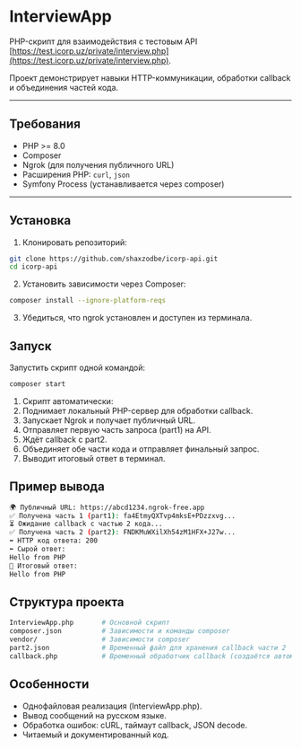# InterviewApp

PHP-скрипт для взаимодействия с тестовым API [https://test.icorp.uz/private/interview.php](https://test.icorp.uz/private/interview.php).

Проект демонстрирует навыки HTTP-коммуникации, обработки callback и объединения частей кода.

---

## Требования

- PHP >= 8.0
- Composer
- Ngrok (для получения публичного URL)
- Расширения PHP: `curl`, `json`
- Symfony Process (устанавливается через composer)

---

## Установка

1. Клонировать репозиторий:

```bash
git clone https://github.com/shaxzodbe/icorp-api.git
cd icorp-api
```

2. Установить зависимости через Composer:
```bash
composer install --ignore-platform-reqs
```
3. Убедиться, что ngrok установлен и доступен из терминала.

## Запуск

Запустить скрипт одной командой:
```bash
composer start
```

1. Скрипт автоматически:
2. Поднимает локальный PHP-сервер для обработки callback.
3. Запускает Ngrok и получает публичный URL.
4. Отправляет первую часть запроса (part1) на API.
5. Ждёт callback с part2.
6. Объединяет обе части кода и отправляет финальный запрос.
7. Выводит итоговый ответ в терминал.

## Пример вывода
```bash
🌍 Публичный URL: https://abcd1234.ngrok-free.app
✅ Получена часть 1 (part1): fa4EtmyQXTvp4mksE+PDzzxvg...
⏳ Ожидание callback с частью 2 кода...
✅ Получена часть 2 (part2): FNDKMuWXilXh54zM1HFX+J27w...
⬅️ HTTP код ответа: 200
⬅️ Сырой ответ:
Hello from PHP
🎉 Итоговый ответ:
Hello from PHP
```

## Структура проекта
```bash
InterviewApp.php       # Основной скрипт
composer.json          # Зависимости и команды composer
vendor/                # Зависимости composer
part2.json             # Временный файл для хранения callback части 2
callback.php           # Временный обработчик callback (создаётся автоматически)
```

## Особенности
* Однофайловая реализация (InterviewApp.php).
* Вывод сообщений на русском языке.
* Обработка ошибок: cURL, таймаут callback, JSON decode.
* Читаемый и документированный код.
